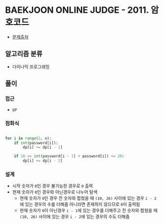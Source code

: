 # BAEKJOON ONLINE JUDGE - 2011. 암호코드

- [문제출처](https://www.acmicpc.net/problem/2011 '2011. 암호코드')

## 알고리즘 분류

- 다이나믹 프로그래밍

## 풀이

### 접근

- `DP`

### 점화식

```python

for i in range(2, n):
    if int(password[i]):
        dp[i] += dp[i - 1]

    if 10 <= int(password[i - 1] + password[i]) <= 26:
        dp[i] += dp[i - 2]

```

### 설계

- 시작 숫자가 `0`인 경우 불가능한 경우로 `0` 출력
- 현재 숫자가 `0`인 경우와 아닌경우로 나누어 탐색
  - 현재 숫자가 `0`인 경우 전 숫자와 합쳤을 때 `(10, 26)` 사이에 있는 경우 `i - 2`에 있는 경우의 수를 더해줌 아니라면 존재하지 않으므로 `0`이 출력됨
  - 현재 숫자가 `0`이 아닌경우 `i - 1`에 있는 경우를 더해주고 전 숫자와 합쳤을 때 `(10, 26)` 사이에 있는 경우 `i - 2`에 있는 경우의 수도 더해줌
